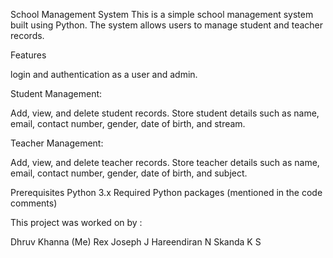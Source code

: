 School Management System
This is a simple school management system built using Python. The system allows users to manage student and teacher records.

Features

login and authentication as a user and admin.

Student Management:

Add, view, and delete student records.
Store student details such as name, email, contact number, gender, date of birth, and stream.

Teacher Management:

Add, view, and delete teacher records.
Store teacher details such as name, email, contact number, gender, date of birth, and subject.

Prerequisites
Python 3.x
Required Python packages (mentioned in the code comments)

This project was worked on by :

Dhruv Khanna (Me)
Rex Joseph J
Hareendiran N 
Skanda K S 

